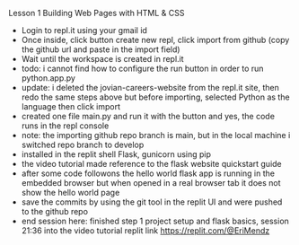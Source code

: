 Lesson 1 Building Web Pages with HTML & CSS
  * Login to repl.it using your gmail id
  * Once inside, click button create new repl, click import from github (copy the github url and paste in the import field)
  * Wait until the workspace is created in repl.it
  * todo: i cannot find how to configure the run button in order to run python.app.py
  * update: i deleted the jovian-careers-website from the repl.it site, then redo the same steps above but before importing, selected Python as the language then click import
  * created one file main.py and run it with the button and yes, the code runs in the repl console
  * note: the importing github repo branch is main, but in the local machine i switched repo branch to develop <fyi>
  * installed in the replit shell Flask, gunicorn using pip <done>
  * the video tutorial made reference to the flask website quickstart guide
  * after some code followons the hello world flask app is running in the embedded browser but when opened in a real browser tab it does not show the hello world page
  * save the commits by using the git tool in the replit UI and were pushed to the github repo
  * end session here: finished step 1 project setup and flask basics, session 21:36 into the video tutorial
replit link https://replit.com/@EriMendz
